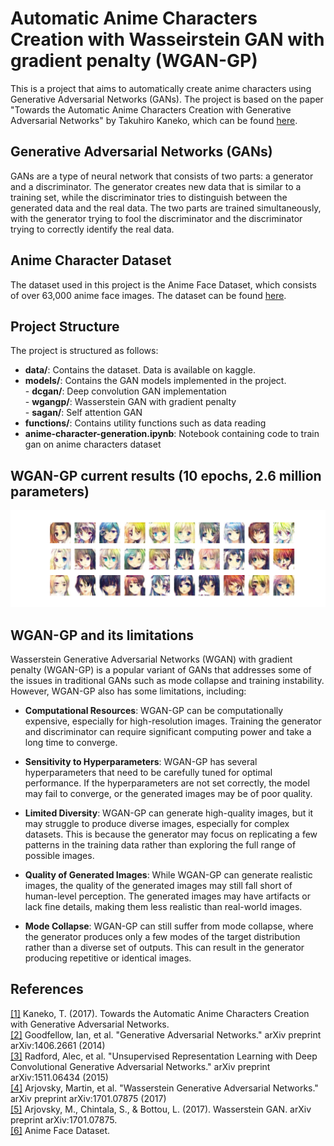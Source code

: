# Automatic Anime Characters Creation with Wasseirstein GAN with gradient penalty (WGAN-GP)
This is a project that aims to automatically create anime characters using Generative Adversarial Networks (GANs). The project is based on the paper "Towards the Automatic Anime Characters Creation with Generative Adversarial Networks" by Takuhiro Kaneko, which can be found [here](https://arxiv.org/pdf/1708.05509.pdf).

## Generative Adversarial Networks (GANs)
GANs are a type of neural network that consists of two parts: a generator and a discriminator. The generator creates new data that is similar to a training set, while the discriminator tries to distinguish between the generated data and the real data. The two parts are trained simultaneously, with the generator trying to fool the discriminator and the discriminator trying to correctly identify the real data.

## Anime Character Dataset
The dataset used in this project is the Anime Face Dataset, which consists of over 63,000 anime face images. The dataset can be found [here](https://www.kaggle.com/datasets/splcher/animefacedataset).

## Project Structure
The project is structured as follows:
- **data/**: Contains the dataset. Data is available on kaggle.
- **models/**: Contains the GAN models implemented in the project.  
         - **dcgan/**: Deep convolution GAN implementation  
         - **wgangp/**: Wasserstein GAN with gradient penalty  
         - **sagan/**: Self attention GAN  
- **functions/**: Contains utility functions such as data reading
- **anime-character-generation.ipynb**: Notebook containing code to train gan on anime characters dataset

## WGAN-GP current results (10 epochs, 2.6 million parameters)
<p align="center">
<img src="result_by_epoch/generated_epoch9.png">
</p> 

## WGAN-GP and its limitations
Wasserstein Generative Adversarial Networks (WGAN) with gradient penalty (WGAN-GP) is a popular variant of GANs that addresses some of the issues in traditional GANs such as mode collapse and training instability. However, WGAN-GP also has some limitations, including:

- **Computational Resources**: WGAN-GP can be computationally expensive, especially for high-resolution images. Training the generator and discriminator can require significant computing power and take a long time to converge.

- **Sensitivity to Hyperparameters**: WGAN-GP has several hyperparameters that need to be carefully tuned for optimal performance. If the hyperparameters are not set correctly, the model may fail to converge, or the generated images may be of poor quality.

- **Limited Diversity**: WGAN-GP can generate high-quality images, but it may struggle to produce diverse images, especially for complex datasets. This is because the generator may focus on replicating a few patterns in the training data rather than exploring the full range of possible images.

- **Quality of Generated Images**: While WGAN-GP can generate realistic images, the quality of the generated images may still fall short of human-level perception. The generated images may have artifacts or lack fine details, making them less realistic than real-world images.

- **Mode Collapse**: WGAN-GP can still suffer from mode collapse, where the generator produces only a few modes of the target distribution rather than a diverse set of outputs. This can result in the generator producing repetitive or identical images.

## References
[[1]](https://arxiv.org/pdf/1708.05509.pdf) Kaneko, T. (2017). Towards the Automatic Anime Characters Creation with Generative Adversarial Networks.   
[[2]](https://arxiv.org/abs/1406.2661) Goodfellow, Ian, et al. "Generative Adversarial Networks." arXiv preprint arXiv:1406.2661 (2014)   
[[3]](https://arxiv.org/abs/1511.06434) Radford, Alec, et al. "Unsupervised Representation Learning with Deep Convolutional Generative Adversarial Networks." arXiv preprint arXiv:1511.06434 (2015)   
[[4]](https://arxiv.org/abs/1701.07875) Arjovsky, Martin, et al. "Wasserstein Generative Adversarial Networks." arXiv preprint arXiv:1701.07875 (2017)   
[[5]](https://arxiv.org/abs/1701.07875) Arjovsky, M., Chintala, S., & Bottou, L. (2017). Wasserstein GAN. arXiv preprint arXiv:1701.07875.  
[[6]](https://www.kaggle.com/splcher/animefacedataset) Anime Face Dataset.    
